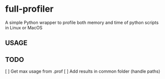 # full-profiler
A simple Python wrapper to profile both memory and time of python scripts in Linux or MacOS 

## USAGE

## TODO

[ ] Get max usage from .prof
[ ] Add results in common folder (handle paths)
